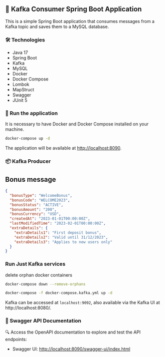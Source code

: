 ## 🚀 Kafka Consumer Spring Boot Application

This is a simple Spring Boot application that consumes messages from a Kafka topic and saves them to a MySQL database.

### 🛠️ Technologies

- Java 17
- Spring Boot
- Kafka
- MySQL
- Docker
- Docker Compose
- Lombok
- MapStruct
- Swagger
- JUnit 5

### 🚀 Run the application

It is necessary to have Docker and Docker Compose installed on your machine.

```bash
docker-compose up -d
```

The application will be available at [http://localhost:8090](http://localhost:8090).

### 📦 Kafka Producer

## Bonus message

```json
{
  "bonusType": "WelcomeBonus",
  "bonusCode": "WELCOME2023",
  "bonusStatus": "ACTIVE",
  "bonusAmount": "200",
  "bonusCurrency": "USD",
  "createdAt": "2023-01-01T00:00:00Z",
  "lastModifiedTime": "2023-02-01T00:00:00Z",
  "extraDetails": {
    "extraDetails1": "First deposit bonus",
    "extraDetails2": "Valid until 31/12/2023",
    "extraDetails3": "Applies to new users only"
  }
}
```

### Run Just Kafka services
delete orphan docker containers
```Bash
docker-compose down --remove-orphans
```


```bash
docker-compose -f docker-compose.kafka.yml up -d
```

Kafka can be accessed at `localhost:9092`, also available via the Kafka UI at http://localhost:8080/.

### 📖 Swagger API Documentation

🔍 Access the OpenAPI documentation to explore and test the API endpoints:

- Swagger UI: [http://localhost:8090/swagger-ui/index.html](http://localhost:8090/swagger-ui/index.html)
